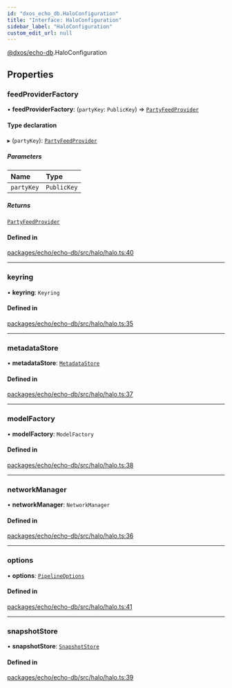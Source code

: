 ```yaml
---
id: "dxos_echo_db.HaloConfiguration"
title: "Interface: HaloConfiguration"
sidebar_label: "HaloConfiguration"
custom_edit_url: null
---
```


[@dxos/echo-db](../modules/dxos_echo_db.md).HaloConfiguration

## Properties

### feedProviderFactory

• **feedProviderFactory**: (`partyKey`: `PublicKey`) => [`PartyFeedProvider`](../classes/dxos_echo_db.PartyFeedProvider.md)

#### Type declaration

▸ (`partyKey`): [`PartyFeedProvider`](../classes/dxos_echo_db.PartyFeedProvider.md)

##### Parameters

| Name | Type |
| :------ | :------ |
| `partyKey` | `PublicKey` |

##### Returns

[`PartyFeedProvider`](../classes/dxos_echo_db.PartyFeedProvider.md)

#### Defined in

[packages/echo/echo-db/src/halo/halo.ts:40](https://github.com/dxos/protocols/blob/6f4c34af3/packages/echo/echo-db/src/halo/halo.ts#L40)

___

### keyring

• **keyring**: `Keyring`

#### Defined in

[packages/echo/echo-db/src/halo/halo.ts:35](https://github.com/dxos/protocols/blob/6f4c34af3/packages/echo/echo-db/src/halo/halo.ts#L35)

___

### metadataStore

• **metadataStore**: [`MetadataStore`](../classes/dxos_echo_db.MetadataStore.md)

#### Defined in

[packages/echo/echo-db/src/halo/halo.ts:37](https://github.com/dxos/protocols/blob/6f4c34af3/packages/echo/echo-db/src/halo/halo.ts#L37)

___

### modelFactory

• **modelFactory**: `ModelFactory`

#### Defined in

[packages/echo/echo-db/src/halo/halo.ts:38](https://github.com/dxos/protocols/blob/6f4c34af3/packages/echo/echo-db/src/halo/halo.ts#L38)

___

### networkManager

• **networkManager**: `NetworkManager`

#### Defined in

[packages/echo/echo-db/src/halo/halo.ts:36](https://github.com/dxos/protocols/blob/6f4c34af3/packages/echo/echo-db/src/halo/halo.ts#L36)

___

### options

• **options**: [`PipelineOptions`](dxos_echo_db.PipelineOptions.md)

#### Defined in

[packages/echo/echo-db/src/halo/halo.ts:41](https://github.com/dxos/protocols/blob/6f4c34af3/packages/echo/echo-db/src/halo/halo.ts#L41)

___

### snapshotStore

• **snapshotStore**: [`SnapshotStore`](../classes/dxos_echo_db.SnapshotStore.md)

#### Defined in

[packages/echo/echo-db/src/halo/halo.ts:39](https://github.com/dxos/protocols/blob/6f4c34af3/packages/echo/echo-db/src/halo/halo.ts#L39)
